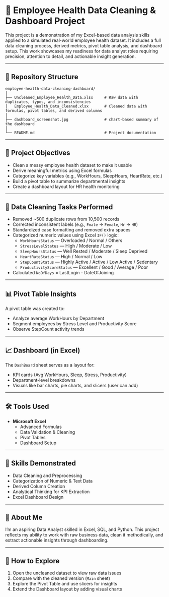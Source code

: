 
# 🧠 Employee Health Data Cleaning & Dashboard Project

This project is a demonstration of my Excel-based data analysis skills applied to a simulated real-world employee health dataset. It includes a full data cleaning process, derived metrics, pivot table analysis, and dashboard setup. This work showcases my readiness for data analyst roles requiring precision, attention to detail, and actionable insight generation.

---

## 📁 Repository Structure

```
employee-health-data-cleaning-dashboard/
│
├── Uncleaned_Employee_Health_Data.xlsx     # Raw data with duplicates, typos, and inconsistencies
│   Employee_Health_Data_Cleaned.xlsx       # Cleaned data with formulas, pivot tables, and derived columns
│
├── dashboard_screenshot.jpg                # chart-based summary of the dashboard 
│
└── README.md                               # Project documentation
```

---

## 🎯 Project Objectives

- Clean a messy employee health dataset to make it usable
- Derive meaningful metrics using Excel formulas
- Categorize key variables (e.g., WorkHours, SleepHours, HeartRate, etc.)
- Build a pivot table to summarize departmental insights
- Create a dashboard layout for HR health monitoring

---

## 🧹 Data Cleaning Tasks Performed

- Removed ~500 duplicate rows from 10,500 records
- Corrected inconsistent labels (e.g., `Fmale` → `Female`, `Hr` → `HR`)
- Standardized case formatting and removed extra spaces
- Categorized numeric values using Excel `IF()` logic:
  - `WorkHoursStatus` — Overloaded / Normal / Others
  - `StressLevelStatus` — High / Moderate / Low
  - `SleepHoursStatus` — Well Rested / Moderate / Sleep Deprived
  - `HeartRateStatus` — High / Normal / Low
  - `StepCountStatus` — Highly Active / Active / Low Active / Sedentary
  - `ProductivityScoreStatus` — Excellent / Good / Average / Poor
- Calculated `NoOfDays` = LastLogin - DateOfJoining

---

## 📊 Pivot Table Insights

A pivot table was created to:
- Analyze average WorkHours by Department
- Segment employees by Stress Level and Productivity Score
- Observe StepCount activity trends

---

## 📈 Dashboard (in Excel)

The `DashBoard` sheet serves as a layout for:
- KPI cards (Avg WorkHours, Sleep, Stress, Productivity)
- Department-level breakdowns
- Visuals like bar charts, pie charts, and slicers (user can add)

---

## 🛠️ Tools Used

- **Microsoft Excel**
  - Advanced Formulas
  - Data Validation & Cleaning
  - Pivot Tables
  - Dashboard Setup

---

## 🧠 Skills Demonstrated

- Data Cleaning and Preprocessing
- Categorization of Numeric & Text Data
- Derived Column Creation
- Analytical Thinking for KPI Extraction
- Excel Dashboard Design

---

## 💼 About Me

I’m an aspiring Data Analyst skilled in Excel, SQL, and Python. This project reflects my ability to work with raw business data, clean it methodically, and extract actionable insights through dashboarding.

---

## 📌 How to Explore

1. Open the uncleaned dataset to view raw data issues
2. Compare with the cleaned version (`Main` sheet)
3. Explore the Pivot Table and use slicers for insights
4. Extend the Dashboard layout by adding visual charts
